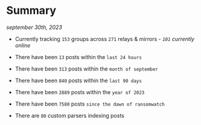 
# Summary
_september 30th, 2023_

- Currently tracking `153` groups across `271` relays & mirrors - _`101` currently online_

- There have been `13` posts within the `last 24 hours`

- There have been `313` posts within the `month of september`

- There have been `840` posts within the `last 90 days`

- There have been `2889` posts within the `year of 2023`

- There have been `7580` posts `since the dawn of ransomwatch`

- There are `80` custom parsers indexing posts
